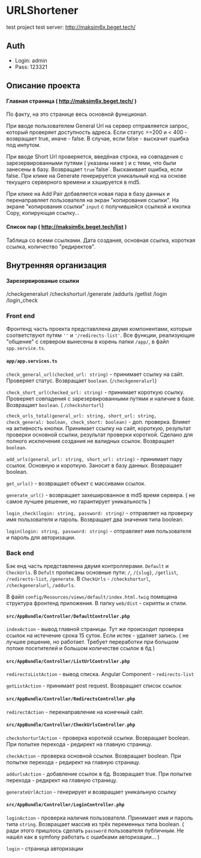 # URLShortener
test project
test server: http://maksim6x.beget.tech/

## Auth 

* Login: admin
* Pass: 123321

## Описание проекта

#### Главная страница ( http://maksim6x.beget.tech/ )

По факту, на это странице весь основной функционал. 

При вводе пользователем General Url на сервер отправляется запрос, который проверяет доступность адреса. 
Если статус >=200 и < 400 - возвращает true, иначе - false. В случае, если false - выскачит ошибка под инпутом.

При вводе Short Url проверяется, введёная строка, на совпадения с зарезервированными путями ( указаны ниже ) и с теми, что были занесены в базу.
Возвращает `true`\`false`. Выскакивает ошибка, если false.
При клике на Generate генерируется уникальный код на основе текущего серверного времени и хэшируется в md5.

При клике на Add Pair добавляется новая пара в базу данных и перенаправляет пользователя на экран "копирования ссылки".
На экране "копирования ссылки" `input` с получившейся ссылкой и кнопка Copy, копирующая ссылку...

#### Список пар ( http://maksim6x.beget.tech/list )

Таблица со всеми ссылками. Дата создания, основная ссылка, короткая ссылка, количество "редиректов".

## Внутренняя организация

#### Зарезервированые ссылки

/checkgeneralurl
/checkshorturl
/generate
/addurls
/getlist
/login
/login_check

### Front end

Фронтенд часть проекта представллена двумя компонентами, которые соответствуют путям `''` и `'/redirects-list'`.
Все функции, реализующие "общение" с сервером вынесены в корень папки `/app/`, в файл `spp.service.ts`. 

#### `app/app.services.ts`

`check_general_url(checked_url: string)` - принимает ссылку на сайт. Проверяет статус. Возвращает `boolean`. (`/checkgeneralurl`)

`check_short_url(checked_url: string)` - принимает короткую ссылку. Проверяет совпадения с зарезервированными путями и наличие в базе. Возвращает `boolean`. ( `/checkshorturl`)

`check_urls_total(general_url: string, short_url: string, check_general: boolean, check_short: boolean)` - доп. проверка. Влияет на активность кнопки. Принимает ссылку на сайт, короткую, результат проверки основной ссылки, результат проверки короткой. Сделано для полного исключения создания не валидных ссылок. Возвращает `boolean`.

`add_urls(general_url: string, short_url: string)` - принимает пару ссылок. Основную и короткую. Заносит в базу данных. Возвращает boolean.

`get_urls()` - возвращает объект с массивами ссылок.

`generate_url()` - возвращает захешированное в md5 время сервера. ( не самое лучшее решение, но гарантирует уникальность )

`login_check(login: string, password: string)` - отправляет на проверку имя пользователя и пароль. Возвращает два значения типа boolean. 

`login(login: string, password: string)` - отправляет имя пользователя и пароль для авторизации.

### Back end

Бэк енд часть представленна двумя контроллерами. `Default` и `CheckUrls`.
В `Defult` прописаны основные пути: `/`, `/{slug}`, `/getlist`, `/redirects-list`, `/generate`.
В `CheckUrls` - `/checkshorturl`, `/checkgeneralurl`, `/addurls`.

В файл `config/Resources/views/default/index.html.twig` помещена структура фронтенд приложения. В папку `web/dist` - скрипты и стили.

#### `src/AppBundle/Controller/DefaultController.php`

`indexAction` - вывод главной страницы. Тут же происходит проверка ссылок на истечение срока 15 суток. Если истек - удаляет запись. ( не лучшее решение, но работает. Требует переработки при большом потоке посетителей и большом количестве ссылок в бд )

#### `src/AppBundle/Controller/ListUrlController.php`

`redirectsListAction` - вывод списка. Angular Component - `redirects-list`

`getListAction` - принимает post request. Возвращает список ссылок

#### `src/AppBundle/Controller/RedirectsController.php`

`redirectAction` - перенаправление на конечный сайт.

#### `src/AppBundle/Controller/CheckUrlsController.php`

`checkshorturlAction` - проверка короткой ссылки. Возвращает boolean. При попытке перехода - редирект на главную страницу.

`checkAction` - проверка основной ссылки. Возвращает boolean. При попытке перехода - редирект на главную страницу.

`addurlsAction` -  добавление ссылок в бд. Возвращает true. При попытке перехода - редирект на главную страницу.

`generateUrlAction` - генерирует и возвращает уникальную ссылку 

#### `src/AppBundle/Controller/LoginController.php`

`loginAction` - проверка наличия пользователя. Принимает имя и пароль типа `string`. Возвращает массив из трёх переменных типа boolean. ( ради этого пришлось сделать `password` пользователя публичным. Не нашёл как в symfony работать с ошибками авторизации... )

`login` - страница авторизации
